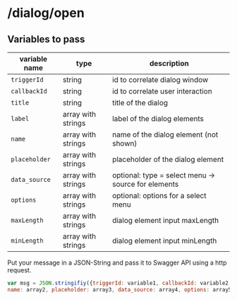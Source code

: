 # /dialog/open

## Variables to pass

| variable name  | type | description |
| ------------- | ------------- | ------------- | 
| `triggerId` | string  | id to correlate dialog window |
| `callbackId` | string | id to correlate user interaction |
| `title` | string  | title of the dialog |
| `label` | array with strings | label of the dialog elements |
| `name` | array with strings | name of the dialog element (not shown) |
| `placeholder` | array with strings | placeholder of the dialog element |
| `data_source` | array with strings | optional: type = select menu -> source for elements |
| `options` | array with strings | optional: options for a select menu |
| `maxLength` | array with strings | dialog element input maxLength |
| `minLength` | array with strings | dialog element input minLength |


Put your message in a JSON-String and pass it to Swagger API using a http request.

```javascript
var msg = JSON.stringifiy({triggerId: variable1, callbackId: variable2, title: variable3, label: array1, 
name: array2, placeholder: array3, data_source: array4, options: array5, maxLength: array6, minLength: array7});
```
